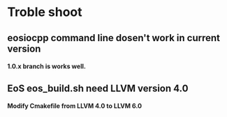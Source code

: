 # Troble shoot

## eosiocpp command line dosen't work in current version 
#### 1.0.x branch is works well.


## EoS eos_build.sh need LLVM version 4.0
#### Modify Cmakefile from LLVM 4.0 to LLVM 6.0 
